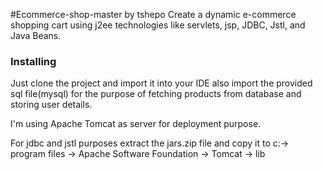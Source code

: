 #Ecommerce-shop-master by tshepo
Create a dynamic e-commerce shopping cart using j2ee technologies like servlets, jsp, JDBC, Jstl, and Java Beans.

### Installing

Just clone the project and import it into your IDE also import the provided sql file(mysql) for the purpose of fetching products from database and storing user details.

I'm using Apache Tomcat as server for deployment purpose.

For jdbc and jstl purposes extract the jars.zip file and copy it to c:-> program files -> Apache Software Foundation -> Tomcat  -> lib
